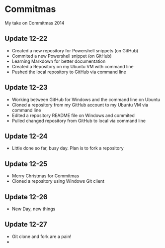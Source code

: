 Commitmas
=========

My take on Commitmas 2014

## Update 12-22
 - Created a new repository for Powershell snippets (on GitHub)
 - Commited a new Powershell snippet (on GitHub)
 - Learning Markdown for better documentation
 - Created a Repository on my Ubuntu VM with command line
 - Pushed the local repository to GitHub via command line

## Update 12-23
 - Working between GitHub for Windows and the command line on Ubuntu
 - Cloned a repository from my GitHub account to my Ubuntu VM via command line
 - Edited a repository README file on Windows and commited
 - Pulled changed repository from GitHub to local via command line

## Update 12-24
 - Little done so far, busy day.  Plan is to fork a repository

## Update 12-25
  - Merry Christmas for Commitmas
  - Cloned a repository using Windows Git client
  
## Update 12-26
 - New Day, new things
 
## Update 12-27
 - Git clone and fork are a pain!
 - 
